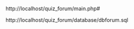 <!-- Project url -->
http://localhost/quiz_forum/main.php# 

<!-- for now show above url only another parts are pending -->

<!-- this url I have made just to show design part. very basic UI.
There is two login
admin/user
login/registration functionality, create post functionality -->


<!-- Databse file -->
http://localhost/quiz_forum/database/dbforum.sql

